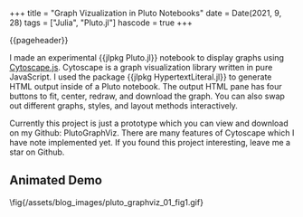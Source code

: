 +++
title = "Graph Vizualization in Pluto Notebooks"
date = Date(2021, 9, 28)
tags = ["Julia", "Pluto.jl"]
hascode = true
+++

{{pageheader}}

<!-- # Graph Vizualization in Pluto Notebooks -->

I made an experimental {{jlpkg Pluto.jl}} notebook to display graphs using [Cytoscape.js](https://js.cytoscape.org/). Cytoscape is a graph visualization library written in pure JavaScript. I used the package {{jlpkg HypertextLiteral.jl}} to generate HTML output inside of a Pluto notebook. The output HTML pane has four buttons to fit, center, redraw, and download the graph. You can also swap out different graphs, styles, and layout methods interactively.

Currently this project is just a prototype which you can view and download on my Github: PlutoGraphViz. There are many features of Cytoscape which I have note implemented yet. If you found this project interesting, leave me a star on Github.

## Animated Demo
<!-- TODO: Image -->

<!-- ![alt text](/assets/blog_images/pluto_graphviz_01_fig1.gif) -->
<!-- {{postfig 1 "Interactive demo of graph visualization" 100}} -->
\fig{/assets/blog_images/pluto_graphviz_01_fig1.gif}